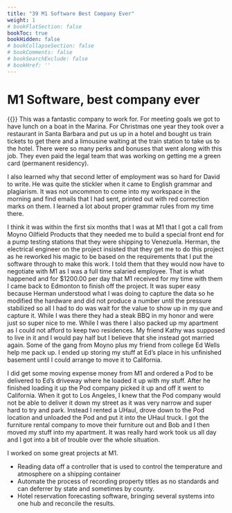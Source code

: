 ```yaml
---
title: "39 M1 Software Best Company Ever"
weight: 1
# bookFlatSection: false
bookToc: true
bookHidden: false
# bookCollapseSection: false
# bookComments: false
# bookSearchExclude: false
# bookHref: ''
---
```

# M1 Software, best company ever
{{<picture src="/images/Sailboat Gang.png"  width="300 px">}}
This was a fantastic company to work for. For meeting goals we got to have lunch on a boat in the Marina. For Christmas one year they took over a restaurant in Santa Barbara and put us up in a hotel and bought us train tickets to get there and a limousine waiting at the train station to take us to the hotel.  There were so many perks and bonuses that went along with this job. They even paid the legal team that was working on getting me a green card (permanent residency).

I also learned why that second letter of employment was so hard for David to write. He was quite the stickler when it came to English grammar and plagiarism. It was not uncommon to come into my workspace  in the morning and find emails that I had sent, printed out with red correction marks on them. I learned a lot about proper grammar rules from my time there.

I think it was within the first six months that I was at M1 that I got a call from Moyno Oilfield Products that they needed me to build a special front end for a pump testing stations that they were shipping to Venezuela. Herman, the electrical engineer on the project insisted that they get me to do this project as he reworked his magic to be based on the requirements that I put the software through to make this work. I told them that they would now have to negotiate with M1 as I was a full time salaried employee. That is what happened and for $1200.00 per day that M1 received for my time with them I came back to Edmonton to finish off the project. It was super easy because Herman understood what I was doing to capture the data so he modified the hardware and did not produce a number until the pressure stabilized so all I had to do was wait for the value to show up in my que and capture it.  While I was there they had a steak BBQ in my honor and were just so super nice to me. While I was there I also packed up my apartment as I could not afford to keep two residences. My friend Kathy was supposed to live in it and I would pay half but I believe that she instead got married again.  Some of the gang from Moyno plus my friend from college Ed Wells help me pack up. I ended up storing my stuff at Ed’s place in his unfinished basement until I could arrange to move it to California.

I did get some moving expense money from M1 and ordered a Pod to be delivered to Ed’s driveway where he loaded it up with my stuff. After he finished loading it up the Pod company picked it up and off it went to California.  When it got to Los Angeles, I knew that the Pod company would not be able to deliver it down my street as it was very narrow and super hard to try and park.  Instead I rented a UHaul, drove down to the Pod location and unloaded the Pod and put it into the UHaul truck. I got the furniture rental company to move their furniture out and Bob and I then moved my stuff into my apartment. It was really hard work took us all day and I got into a bit of trouble over the whole situation.

I worked on some great projects at M1.
- Reading data off a controller that is used to control the temperature and atmosphere on a shipping container
- Automate the process of recording property titles as no standards and can deferrer by state and sometimes by county.
- Hotel reservation forecasting software, bringing several systems into one hub and reconcile the results.